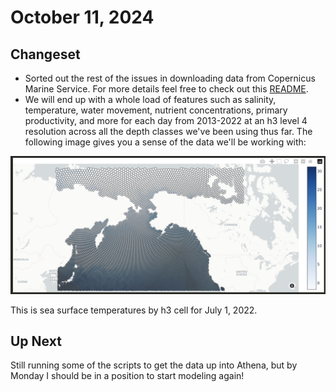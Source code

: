 # October 11, 2024

## Changeset

- Sorted out the rest of the issues in downloading data from Copernicus Marine Service. For more details feel free
to check out this [README](https://github.com/networkearth/mirrorverse/blob/4ec2e8094c2f714d6ee5d7c429d38a2362192a6e/data/copernicus/README.md).
- We will end up with a whole load of features such as salinity, temperature, water movement, nutrient concentrations, primary productivity, and more for each day from 2013-2022 at an h3 level 4 resolution across all the depth classes we've been using thus far. The following image gives you a sense of the
data we'll be working with:

![Copernicus Marine Service Data](2024_10_11/surface_temps_july.png)

This is sea surface temperatures by h3 cell for July 1, 2022. 

## Up Next

Still running some of the scripts to get the data up into Athena, but by Monday I should be in a position to start modeling again! 